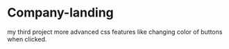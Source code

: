 # Company-landing
my third project more advanced css features like changing color of buttons when clicked.
